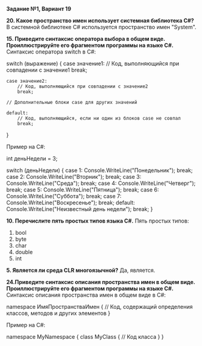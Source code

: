 **Задание №1, Вариант 19**

**20. Какое пространство имен использует системная библиотека C#?**
В системной библиотеке C# используется пространство имен "System". 

**15. Приведите синтаксис оператора выбора в общем виде. Проиллюстрируйте его фрагментом программы на языке C#.**
Синтаксис оператора switch в C#:

switch (выражение)
{
    case значение1:
        // Код, выполняющийся при совпадении с значение1
        break;

    case значение2:
        // Код, выполняющийся при совпадении с значение2
        break;

    // Дополнительные блоки case для других значений

    default:
        // Код, выполняющийся, если ни один из блоков case не совпал
        break;
}


Пример на C#:

int деньНедели = 3;

switch (деньНедели)
{
    case 1:
        Console.WriteLine("Понедельник");
        break;
    case 2:
        Console.WriteLine("Вторник");
        break;
    case 3:
        Console.WriteLine("Среда");
        break;
    case 4:
        Console.WriteLine("Четверг");
        break;
    case 5:
        Console.WriteLine("Пятница");
        break;
    case 6:
        Console.WriteLine("Суббота");
        break;
    case 7:
        Console.WriteLine("Воскресенье");
        break;
    default:
        Console.WriteLine("Неизвестный день недели");
        break;
}


**10. Перечислите пять простых типов языка C#.**
Пять простых типов:
1) bool
2) byte
3) char
4) double
5) int

**5. Является ли среда CLR многоязычной?**
Да, является.

**24.Приведите синтаксис описания пространства имен в общем виде. Проиллюстрируйте его фрагментом программы на языке C#.**
Синтаксис описания пространства имен в общем виде в C#:

namespace ИмяПространстваИмен
{
    // Код, содержащий определения классов, методов и других элементов
}


Пример на C#:

namespace MyNamespace
{
    class MyClass
    {
        // Код класса
    }
}
